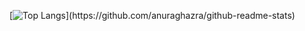 [![Top Langs]([https://github-readme-stats-plum-tau-51.vercel.app/api/top-langs/?username=goemktg&layout=compact](https://github-readme-stats-tau-six-14.vercel.app/api/top-langs/?username=goemktg&layout=compact&langs_count=20))](https://github.com/anuraghazra/github-readme-stats)
